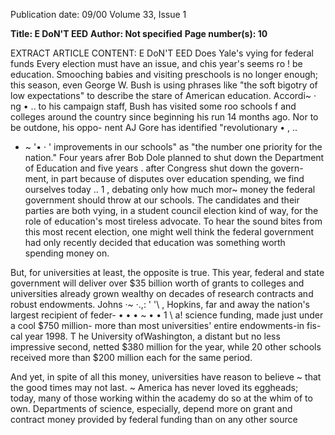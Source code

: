 Publication date: 09/00
Volume 33, Issue 1

**Title: E DoN'T EED**
**Author: Not specified**
**Page number(s): 10**

EXTRACT ARTICLE CONTENT:
E DoN'T 
EED 
Does Yale's vying for federal funds 
Every election must have an issue, and chis year's seems ro ! 
be education. Smooching babies and visiting preschools is 
no longer enough; this season, even George W. Bush is 
using phrases like "the soft bigotry of low expectations" 
to describe the stare of American education. Accordi~
· ng 
• .. 
to his campaign staff, Bush has visited some roo schools 
f 
and colleges around the country since beginning his 
run 14 months ago. Nor to be outdone, his oppo-
nent AJ Gore has identified "revolutionary 
• , .. 
- ~ '• · ' 
improvements in our schools" as "the number 
one priority for the nation." Four years afrer 
Bob Dole planned to shut down the 
Department of Education and five years 
. 
after Congress shut down the govern-
ment, in part because of disputes 
over education spending, we 
find 
ourselves 
today 
.. 
1 , 
debating only how much mor~ money the federal government 
should throw at our schools. The candidates and their parties are 
both vying, in a student council election kind of way, for the role of 
education's most tireless advocate. To hear the sound bites from this 
most recent election, one might well think the federal government 
had only recently decided that education was something worth 
spending money on. 

But, for universities at least, the opposite is true. This year, 
federal and state government will deliver over $35 billion worth of 
grants to colleges and universities already grown wealthy on 
decades of research contracts and robust endowments. Johns 
·~ ·.,: ' '\\ , Hopkins, far and away the nation's largest recipient of feder-
• • • ~ • • 1 
\ 
a! science funding, made just under a cool $750 million-
more than most universities' entire endowments-in fis-
cal year 1998. T he University ofWashington, a distant 
but no less impressive second, netted $380 million for 
the year, while 20 other schools received more than 
$200 million each for the same period. 

And yet, in spite of all this money, 
universities have reason to believe 
~ that the good times may not last. 
~ America has never loved its 
eggheads; today, many of those 
working within the academy 
do so at the whim of 
to 
own. 
Departments 
of 
science, especially, 
depend more on 
grant and contract 
money provided by 
federal funding than 
on any other source